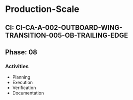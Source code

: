 # Production-Scale

## CI: CI-CA-A-002-OUTBOARD-WING-TRANSITION-005-OB-TRAILING-EDGE
## Phase: 08

### Activities
- Planning
- Execution
- Verification
- Documentation
